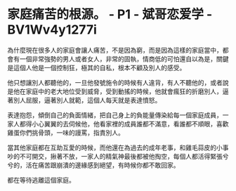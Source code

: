 # 家庭痛苦的根源。 - P1 - 斌哥恋爱学 - BV1Wv4y1277i

為什麼現在很多人的家庭會讓人痛苦，不是因為窮，而是因為這樣的家庭當中，都會有一個非常強勢的男人或者女人，非常的固執，情商低的可怕還自以為是，關鍵是這個人他是一個控制狂，極其的自私，根本不顧及別人的感受。

他只想讓別人都聽他的，一旦他發號施令的時候有人違背，有人不聽他的，或者說是他在家庭中的老大地位受到威脅，受到動搖的時候，他就會瘋狂的折磨別人，逼著別人屈服，逼著別人就範，這個人每天就是表達憤怒。

表達抱怨，傾倒自己的負面情緒，把自己身上的負能量傳染給每一個家庭成員，一家人都得小心翼翼的去伺候他，他看家裡的成員誰都不滿意，看誰都不順眼，喜歡雞蛋你們挑骨頭，一味的謾罵，指責別人。

當其他家庭都在互助互愛的時候，而他還在為過去的成年老事，和雞毛蒜皮的小事吵的不可開交，揪著不放，一家人的精氣神最後都被他掏空，每個人都活得緊張兮兮的，活在痛苦跟崩潰的邊緣感到絕望，有時候你都不敢回家。

都在等待逃離這個家庭。